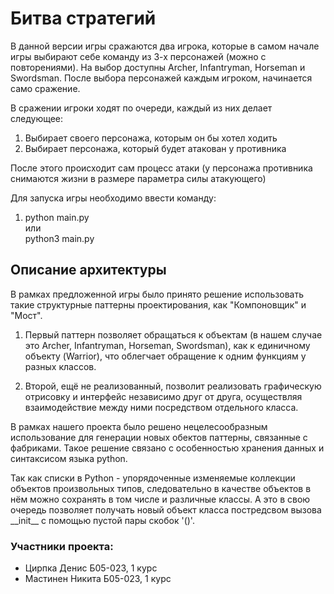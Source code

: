 # Битва стратегий

В данной версии игры сражаются два игрока, которые в самом начале игры выбирают себе команду из 3-х персонажей (можно с повторениями).
На выбор доступны Archer, Infantryman, Horseman и Swordsman. После выбора персонажей каждым игроком, начинается само сражение.

В сражении игроки ходят по очереди, каждый из них делает следующее:
1) Выбирает своего персонажа, которым он бы хотел ходить
2) Выбирает персонажа, который будет атакован у противника

После этого происходит сам процесс атаки (у персонажа противника снимаются жизни в размере параметра силы атакующего)


Для запуска игры необходимо ввести команду:

1) python main.py      
или       
python3 main.py



## Описание архитектуры


В рамках предложенной игры было принято решение использовать такие структурные паттерны проектирования, как "Компоновщик" и "Мост".

1) Первый паттерн позволяет обращаться к объектам (в нашем случае это Archer, Infantryman, Horseman, Swordsman), как к единичному объекту (Warrior), что облегчает обращение к одним функциям у разных классов. 

2) Второй, ещё не реализованный, позволит реализовать графическую отрисовку и интерфейс независимо друг от друга, осуществляя взаимодействие между ними посредством отдельного класса.


В рамках нашего проекта было решено нецелесообразным использование для генерации новых обектов паттерны, связанные с фабриками.
Такое решение связано с особенностью хранения данных и синтаксисом языка python. 

Так как списки в Python - упорядоченные изменяемые коллекции объектов произвольных типов, следовательно в качестве объектов в нём можно сохранять в том числе и различные классы. А это в свою очередь позволяет получать новый объект класса постредсвом вызова \_\_init\_\_ с помощью пустой пары скобок '()'.



### Участники проекта:
- Цирпка Денис Б05-023, 1 курс
- Мастинен Никита Б05-023, 1 курс
